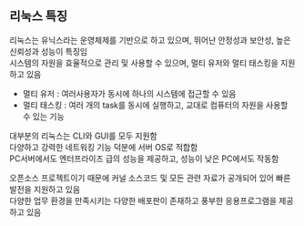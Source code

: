 ## 리눅스 특징

리눅스는 유닉스라는 운영체제를 기반으로 하고 있으며, 뛰어난 안정성과 보안성, 높은 신뢰성과 성능이 특징임  
시스템의 자원을 효율적으로 관리 및 사용할 수 있으며, 멀티 유저와 멀티 태스킹을 지원하고 있음  
  
* 멀티 유저 : 여러사용자가 동시에 하나의 시스템에 접근할 수 있음
* 멀티 태스킹 : 여러 개의 task를 동시에 실행하고, 교대로 컴퓨터의 자원을 사용할 수 있는 기능  
  
대부분의 리눅스는 CLI와 GUI를 모두 지원함  
다양하고 강력한 네트워킹 기능 덕분에 서버 OS로 적합함  
PC서버에서도 엔터프라이즈 급의 성능을 제공하고, 성능이 낮은 PC에서도 작동함  
  
오픈소스 프로젝트이기 때문에 커널 소스코드 및 모든 관련 자료가 공개되어 있어 빠른 발전을 지원하고 있음  
다양한 업무 환경을 만족시키는 다양한 배포판이 존재하고 풍부한 응용프로그램을 제공하고 있음